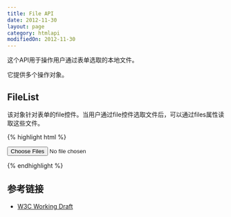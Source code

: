 ```yaml
---
title: File API
date: 2012-11-30
layout: page
category: htmlapi
modifiedOn: 2012-11-30
---
```


这个API用于操作用户通过表单选取的本地文件。

它提供多个操作对象。

## FileList

该对象针对表单的file控件。当用户通过file控件选取文件后，可以通过files属性读取这些文件。

{% highlight html %}

<input type=file onchange="console.log(this.files.length)" multiple />

{% endhighlight %}

## 参考链接

* [W3C Working Draft](http://www.w3.org/TR/FileAPI/)
